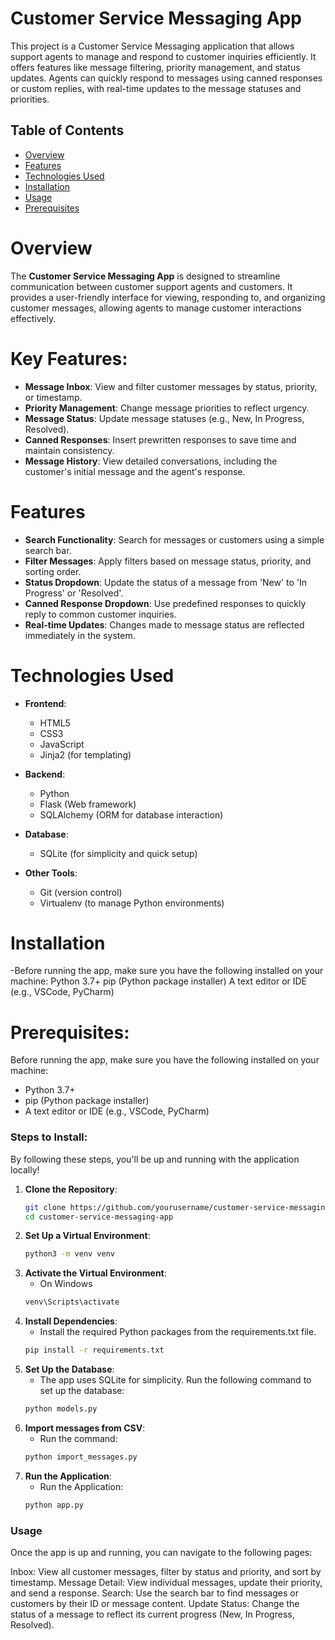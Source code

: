 # Customer Service Messaging App

This project is a Customer Service Messaging application that allows support agents to manage and respond to customer inquiries efficiently. It offers features like message filtering, priority management, and status updates. Agents can quickly respond to messages using canned responses or custom replies, with real-time updates to the message statuses and priorities.

## Table of Contents
- [Overview](#Overview)
- [Features](#Features)
- [Technologies Used](#technologies-used)
- [Installation](#Installation)
- [Usage](#usage)
- [Prerequisites](#Prerequisites)

# Overview

The **Customer Service Messaging App** is designed to streamline communication between customer support agents and customers. It provides a user-friendly interface for viewing, responding to, and organizing customer messages, allowing agents to manage customer interactions effectively.

# Key Features:
- **Message Inbox**: View and filter customer messages by status, priority, or timestamp.
- **Priority Management**: Change message priorities to reflect urgency.
- **Message Status**: Update message statuses (e.g., New, In Progress, Resolved).
- **Canned Responses**: Insert prewritten responses to save time and maintain consistency.
- **Message History**: View detailed conversations, including the customer's initial message and the agent's response.

# Features

- **Search Functionality**: Search for messages or customers using a simple search bar.
- **Filter Messages**: Apply filters based on message status, priority, and sorting order.
- **Status Dropdown**: Update the status of a message from 'New' to 'In Progress' or 'Resolved'.
- **Canned Response Dropdown**: Use predefined responses to quickly reply to common customer inquiries.
- **Real-time Updates**: Changes made to message status are reflected immediately in the system.

# Technologies Used

- **Frontend**:
  - HTML5
  - CSS3
  - JavaScript
  - Jinja2 (for templating)
  
- **Backend**:
  - Python
  - Flask (Web framework)
  - SQLAlchemy (ORM for database interaction)
  
- **Database**:
  - SQLite (for simplicity and quick setup)
  
- **Other Tools**:
  - Git (version control)
  - Virtualenv (to manage Python environments)

# Installation
-Before running the app, make sure you have the following installed on your machine:
  Python 3.7+
  pip (Python package installer)
  A text editor or IDE (e.g., VSCode, PyCharm)
# Prerequisites:
Before running the app, make sure you have the following installed on your machine:
- Python 3.7+
- pip (Python package installer)
- A text editor or IDE (e.g., VSCode, PyCharm)

### Steps to Install:

By following these steps, you'll be up and running with the application locally!   

1. **Clone the Repository**:
   ```bash
   git clone https://github.com/yourusername/customer-service-messaging-app.git
   cd customer-service-messaging-app
2. **Set Up a Virtual Environment**:
   ```bash
   python3 -m venv venv
3. **Activate the Virtual Environment**:
   - On Windows
   ```bash
   venv\Scripts\activate
4. **Install Dependencies**:
   - Install the required Python packages from the requirements.txt file.
   ```bash
   pip install -r requirements.txt
5. **Set Up the Database**:
   - The app uses SQLite for simplicity. Run the following command to set up the database:
   ```bash
   python models.py
6. **Import messages from CSV**:
   - Run the command:
   ```bash
   python import_messages.py
7. **Run the Application**:
   - Run the Application:
   ```bash
   python app.py


### Usage
Once the app is up and running, you can navigate to the following pages:

Inbox: View all customer messages, filter by status and priority, and sort by timestamp.
Message Detail: View individual messages, update their priority, and send a response.
Search: Use the search bar to find messages or customers by their ID or message content.
Update Status: Change the status of a message to reflect its current progress (New, In Progress, Resolved).  


   
     
   
   
